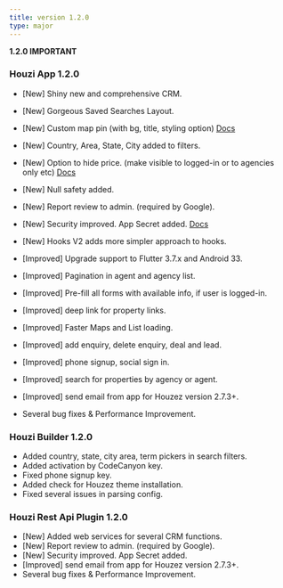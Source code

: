 ```yaml
---
title: version 1.2.0
type: major
---
```


**1.2.0 IMPORTANT**

### Houzi App 1.2.0
- [New] Shiny new and comprehensive CRM.
- [New] Gorgeous Saved Searches Layout.
- [New] Custom map pin (with bg, title, styling option) [Docs](https://houzi-docs.booleanbites.com/hooks-widgets/set_custom_marker)
- [New] Country, Area, State, City added to filters.
- [New] Option to hide price. (make visible to logged-in or to agencies only etc) [Docs](https://houzi-docs.booleanbites.com/hooks-widgets/hide_show_price)
- [New] Null safety added.
- [New] Report review to admin. (required by Google).
- [New] Security improved. App Secret added. [Docs](https://houzi-docs.booleanbites.com/tools/app_secret)
- [New] Hooks V2 adds more simpler approach to hooks.
- [Improved] Upgrade support to Flutter 3.7.x and Android 33.
- [Improved] Pagination in agent and agency list.
- [Improved] Pre-fill all forms with available info, if user is logged-in.
- [Improved] deep link for property links.
- [Improved] Faster Maps and List loading.
- [Improved] add enquiry, delete enquiry, deal and lead.
- [Improved] phone signup, social sign in.
- [Improved] search for properties by agency or agent.
- [Improved] send email from app for Houzez version 2.7.3+.
 
- Several bug fixes & Performance Improvement.

### Houzi Builder 1.2.0
- Added country, state, city area, term pickers in search filters.
- Added activation by CodeCanyon key.
- Fixed phone signup key.
- Added check for Houzez theme installation.
- Fixed several issues in parsing config.

### Houzi Rest Api Plugin 1.2.0
- [New] Added web services for several CRM functions.
- [New] Report review to admin. (required by Google).
- [New] Security improved. App Secret added.
- [Improved] send email from app for Houzez version 2.7.3+.
- Several bug fixes & Performance Improvement.